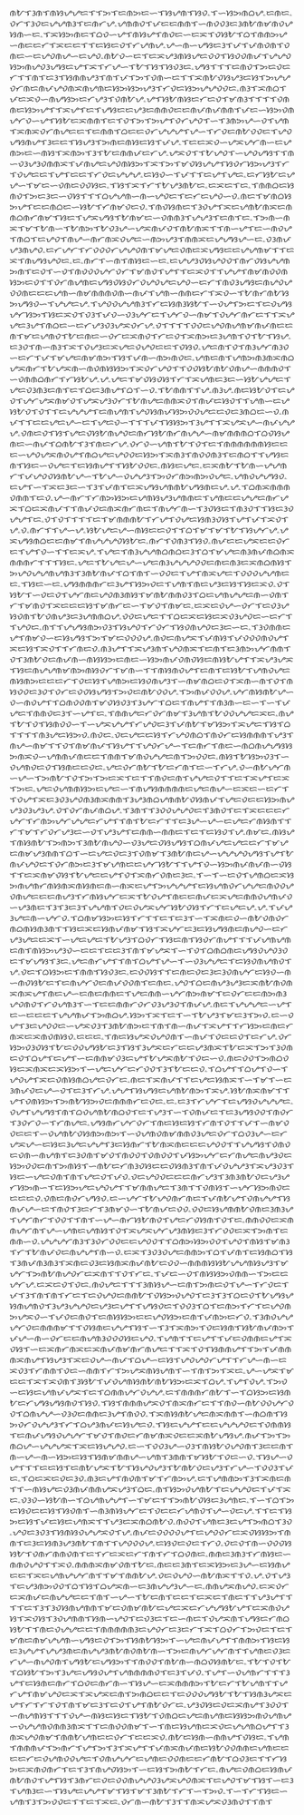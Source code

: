 ᜈᜀᜎᜂᜈᜎᜈᜐᜌᜌᜇᜎᜎᜅᜎᜇᜈᜅᜇᜑᜎᜐᜌᜈᜎᜐᜏۦᜎᜑᜐᜅᜈᜊᜌۦᜇᜈᜇۦᜏᜆᜎᜂᜏᜇᜌᜌᜈᜂᜎᜇᜈᜆᜌۦᜌᜈᜈᜏᜎᜉᜇᜇᜈᜈᜎᜑᜈᜏᜏᜂᜇᜂᜈᜀᜈᜋᜈᜏᜌᜐᜈᜑᜇۦᜎᜁᜐᜅᜈᜇᜎᜊᜏᜑᜌᜎᜈᜐᜌᜎᜈᜏᜇᜑᜇᜁᜎᜏᜐᜀᜎᜊᜎᜈᜈᜅᜌᜑᜈᜇᜇᜆᜎᜁᜇᜇᜎᜎᜇᜐᜇᜏᜎᜆᜌᜈᜌۦᜌᜑᜈᜑᜌᜐᜇᜂᜎᜉᜎᜉᜈᜏᜈᜎᜏᜈᜇᜑᜇᜌᜏᜈᜌᜑᜇᜌᜏۦᜈᜀᜏᜑᜇᜎᜇᜁᜌᜂᜈᜐᜌᜇᜏᜏᜎᜐᜏᜏᜈᜉᜎᜌᜌᜏᜐᜅᜈᜌᜏᜂᜌᜐᜇᜌᜎᜁᜎᜆᜌᜑᜎᜀᜎᜐᜎᜐᜏᜂᜇۦᜌᜐᜎᜎᜎᜇᜈᜏᜎᜅᜇᜏᜇᜆᜎᜎᜈᜎᜇᜂᜎᜐᜈᜈᜌᜂᜎᜈᜎᜉᜎᜅᜎᜏᜈᜑᜇᜎᜎᜁᜈᜀᜏᜐᜌᜂᜇᜐᜎᜅᜌᜌᜏᜆᜈᜇᜈᜉᜌᜏᜈᜁᜈᜌᜈᜇᜐᜅᜐᜅᜌᜂᜎᜆᜏᜇᜐᜅᜌᜌᜏᜏᜇۦᜈᜂᜎᜁᜈᜊᜎᜉᜇᜁᜏᜑᜈᜌᜐᜅᜇᜆᜌᜂᜎᜏᜈᜀᜌۦᜌᜎᜐᜀᜈᜐᜇᜆᜇᜏᜎᜋᜈᜂᜎᜎᜎᜎᜏᜈᜈᜇᜐᜅᜌᜎᜎᜁᜌᜎᜇᜎᜌᜐᜇᜇᜌᜂᜇᜈᜈᜏᜇᜇᜈᜉᜈᜉᜈᜈᜎᜉᜇᜑᜐᜅᜏᜈᜌᜆᜏᜑᜌᜎᜐᜀᜇᜁᜈᜈᜎᜇᜎᜏᜎᜅᜎᜅᜌᜎᜏᜆᜌᜏᜎᜑᜎᜂᜈᜅᜌᜑᜏᜎᜌᜈᜎᜁᜈᜁᜏᜆᜈᜌᜇᜇᜎᜇᜈᜈᜎᜊᜇᜇᜏᜆᜌᜌᜌᜎᜌᜑᜎᜆᜏᜇᜈᜀᜏᜏᜇᜎᜌᜏᜌᜐᜈᜌᜎᜂᜇᜇᜎᜐᜌᜂᜎᜅᜈᜇᜈᜐᜇᜐᜎᜉᜌۦᜎᜇᜇᜁᜏᜑᜌᜁᜌᜆᜈᜑᜇᜌᜈᜅᜇᜑᜈᜐᜎᜁᜈᜅᜎᜂᜎᜀᜇᜈᜈᜉᜇᜆᜌۦᜌᜁᜏᜎᜎᜀᜌᜏᜎᜑᜌᜏᜌᜐᜎᜎᜈᜑᜏᜂᜌᜂᜏᜈᜈᜁᜎᜉᜈᜌᜇᜌᜏᜈᜐᜅᜎᜁᜎᜅᜎᜋᜏᜐᜌᜌᜎᜐᜏᜆᜐᜅᜌᜂᜎᜆᜎᜏᜌᜇᜇᜎᜌᜎᜇᜇᜎᜆᜏᜇᜌᜌᜌۦᜇᜐᜏᜑᜎᜉᜎᜎᜇᜌᜎᜌᜇۦᜇᜆᜐᜀᜇᜌᜌᜑᜎᜋᜇᜑᜏᜈᜇᜏᜏᜐᜇۦᜎᜐᜎᜁᜎᜆᜎᜀᜌᜂᜈᜀᜇۦᜇᜁᜇᜎᜇۦᜎᜈᜈᜊᜇᜐᜈᜏᜎᜅᜇᜂᜇᜑᜏᜐᜎᜎᜎᜊᜌᜌᜈᜑᜈᜑᜌᜏᜇᜎᜇᜆᜇᜌᜏᜑᜏۦᜈᜇᜎᜋᜈᜊᜐᜅᜌᜎᜇᜇᜈᜊᜇᜑᜐᜀᜎᜆᜈᜋᜏᜇᜏۦᜎᜈᜏᜐᜈᜇᜎᜂᜏᜌᜎᜁᜇᜌᜈᜀᜈᜁᜇᜈᜈᜊᜈᜆᜈᜋᜎᜐᜇᜎᜌᜁᜌᜐᜎᜀᜈᜋᜇᜑᜏᜈᜈᜂᜎᜌᜌᜂᜎᜇᜈᜎᜇۦᜎᜅᜈᜑᜈᜁᜎᜋᜎᜀᜈᜑᜎᜀᜈᜅᜎᜀᜏᜂᜌᜑᜌᜁᜈᜉᜏᜎᜈᜀᜈᜁᜎᜎᜈᜑᜌᜎᜇᜑᜈᜏᜌᜎᜈᜊᜎᜇᜌᜏᜎᜈᜌᜑᜈᜆᜈᜁᜏᜌᜇᜑᜈᜅᜌᜂᜎᜈᜈᜁᜇᜌᜌᜐᜌᜑᜇۦᜏᜂᜈᜉᜌᜂᜈᜌᜏۦᜇᜆᜌᜆᜎᜆᜏᜏᜏᜆᜌᜌᜏᜈᜎᜋᜌᜇᜏᜈᜇᜁᜌᜐᜇᜇᜌᜌᜈᜋᜎᜎᜇᜁᜎᜈᜌᜐᜌᜏᜇۦᜇۦᜈᜆᜎᜑᜈᜎᜈᜐᜇᜑᜇۦᜇᜌᜌᜂᜏᜐᜌᜏᜏᜎᜈᜆᜏᜐᜌᜌᜈᜅᜈᜎᜇᜏᜎᜑᜏᜎᜈᜏᜏᜏᜌᜆᜏᜆᜎᜋᜈᜏᜎᜌᜎᜎᜇᜁᜏᜎᜎᜌᜌᜎᜈᜋᜈᜏᜏᜈᜐᜅᜇᜏᜎᜎᜏᜆᜈᜌᜈᜇᜌᜐᜏᜐᜏᜆᜏᜌᜏᜌᜇᜌᜏᜑᜇᜆᜎᜈᜏᜂᜌᜐᜇᜈᜌᜏᜌᜏᜏᜈᜇᜇᜇᜌᜈᜑᜈᜋᜈᜈᜈᜏᜈᜑᜈᜉᜎᜌᜈᜑᜈᜈᜇᜆᜎᜁᜏᜑᜎᜀᜈᜆᜈᜀᜐᜅᜌᜐᜏᜑᜎᜌᜌᜇᜌۦᜎᜌᜏᜏᜌᜌᜈᜂᜎᜆᜇᜐᜈᜂᜐᜀᜎᜑᜏᜌᜎᜅᜇᜎᜇᜏᜌᜐᜌᜆᜐᜅᜎᜐᜇᜁᜏᜎᜏᜂᜎᜉᜏᜑᜏᜂᜌᜆᜇᜎᜌᜆᜏᜑᜈᜋᜎᜏᜌᜆᜈᜆᜇᜎᜎᜁᜌᜌᜇᜂᜌᜎᜈᜊᜇᜑᜇᜆᜌᜂᜏᜂᜌᜁᜏᜆᜌۦᜏᜎᜎᜎᜎᜏᜏᜇᜌᜏᜈᜌᜈᜋᜈᜉᜈᜇᜇᜈᜎᜋᜇᜌᜈᜏᜎᜀᜇᜈᜇᜑᜏᜆᜇᜁᜈᜏᜎᜆᜇᜏᜎᜁᜈᜅᜇᜂᜌᜈᜎᜏᜎᜀᜎᜐᜌۦᜇᜂᜏᜎᜈᜑᜈᜂᜎᜁᜎᜏᜌᜂᜇᜁᜌᜇᜏᜌᜏᜇᜇᜎᜏᜐᜏۦᜌᜇᜈᜎᜏᜎᜈᜂᜌᜆᜈᜂᜏᜑᜇᜆᜎᜉᜎᜋᜌᜇᜈᜋᜈᜅᜎᜐᜎᜉᜈᜑᜈᜅᜈᜏᜇۦᜌᜈᜇᜈᜎᜌᜈᜅᜈᜂᜈᜁᜈᜊᜌᜁᜈᜆᜎᜀᜌᜁᜈᜑᜈᜏᜈᜐᜐᜅᜎᜁᜏᜆᜌᜏᜎᜎᜏᜏᜐᜀᜈᜀᜏᜈᜌᜑᜈᜈᜈᜏᜎᜑᜏᜈᜈᜊᜈᜆᜎᜆᜐᜀᜌۦᜌۦᜌᜇᜎᜋᜏᜐᜏᜐᜎᜆᜎᜁᜌᜈᜇᜂᜇᜑᜐᜀᜌᜌᜇᜎᜌᜇᜏᜂᜈᜂᜇᜈᜎᜇᜎᜊᜇᜂᜈᜌᜎᜊᜎᜑᜏۦᜎᜀᜈᜈᜎᜎᜌۦᜈᜂᜌۦᜈᜇᜐᜀᜏᜎᜇᜌᜏᜎᜌᜆᜌᜁᜈᜋᜏᜎᜌᜁᜌᜂᜏᜆᜎᜀᜈᜌᜇᜈᜈᜁᜏᜎᜈᜉᜇᜐᜏᜎᜎᜌᜈᜑᜇᜌᜐᜀᜏᜎᜏᜎᜎᜇᜌᜌᜌᜎᜇᜈᜌᜈᜎᜌᜏᜐᜈᜉᜐᜅᜏᜏᜌᜇᜇᜏᜇᜂᜈᜊᜇᜑᜏۦᜈᜉᜎᜎᜇᜇᜌᜇᜌᜑᜇᜎᜌᜇᜏᜑᜎᜎᜎᜉᜎᜐᜐᜅᜎᜂᜌᜎᜎᜁᜌᜁᜌᜑᜈᜉᜌᜌᜌۦᜏᜈᜇᜏᜎᜐᜎᜌᜇᜏᜐᜀᜈᜌᜏᜇᜈᜆᜐᜀᜈᜆᜈᜌᜌᜑᜈᜋᜈᜈᜈᜊᜎᜊᜏᜐᜌᜈᜇᜑᜈᜉᜎᜊᜈᜀᜎᜂᜎᜈᜇᜆᜌۦᜏᜆᜏᜑᜌᜈᜎᜀᜎᜏᜎᜇᜎᜈᜈᜈᜈᜈᜈᜐᜇᜇᜇᜑᜌᜏᜌᜁᜈᜏᜌᜎᜈᜊᜌᜇᜌᜏᜏᜇᜐᜅᜎᜁᜈᜂᜎᜈᜏᜏᜈᜂᜎᜇᜈᜊᜎᜎᜌᜐᜇᜈᜎᜐᜇᜑᜏᜌᜇᜎᜇᜐᜈᜌᜎᜎᜐᜀᜏᜏᜇۦᜈᜐᜇᜌᜇۦᜇᜁᜈᜀᜎᜀᜈᜑᜌᜌᜈᜆᜎᜉᜌᜏᜏᜐᜈᜀᜌᜑᜎᜀᜌᜑᜏᜌᜌᜂᜎᜅᜏᜆᜈᜅᜈᜅᜏᜌᜇۦᜌᜈᜏᜌᜌᜐᜏۦᜇᜌᜎᜑᜎᜁᜇᜂᜇᜑᜎᜂᜎᜉᜈᜎᜇᜁᜌᜐᜌᜈᜈᜀᜌᜐᜈᜇᜌۦᜌۦᜎᜊᜈᜁᜈᜈᜈᜏᜈᜈᜎᜇᜏۦᜌᜑᜈᜆᜎᜆᜈᜅᜐᜅᜇᜌᜈᜐᜌᜂᜌᜈᜈᜇᜎᜌᜈᜇᜇᜌᜌᜇᜈᜆᜌᜁᜎᜊᜇᜁᜈᜉᜎᜎᜈᜉᜏᜇᜈᜁᜈᜆᜈᜇᜎᜈᜌᜆᜈᜑᜎᜂᜏᜐᜇᜎᜈᜂᜏᜎᜎᜐᜇᜂᜏᜌᜌᜎᜇۦᜏᜎᜏᜎᜎᜎᜎᜇᜎᜋᜈᜈᜈᜀᜎᜆᜌᜎᜏᜌᜇᜐᜈᜂᜏᜐᜎᜌᜎᜉᜎᜁᜏᜎᜌۦᜏۦᜈᜆᜎᜎᜌᜑᜌۦᜐᜀᜌᜇᜌᜑᜈᜐᜇᜇᜏᜎᜎᜊᜎᜋᜎᜋᜎᜀᜎᜐᜌᜆᜌۦᜌᜁᜌᜐᜈᜊᜇᜇᜈᜋᜎᜈᜌᜌᜌᜏᜐᜀᜇۦᜈᜆᜎᜏᜈᜂᜎᜐᜏۦᜈᜉᜇᜇᜌᜁᜇᜇᜏᜆᜇᜎᜌᜎᜏᜑᜎᜎᜇᜁᜌۦᜎᜌᜇᜎᜈᜂᜌᜌᜈᜊᜈᜊᜇᜂᜎᜊᜎᜋᜌᜇᜈᜂᜈᜉᜈᜊᜈᜁᜈᜈᜈᜆᜎᜎᜎᜐᜇۦᜌᜇᜎᜀᜌᜇᜌᜑᜌᜇᜈᜂᜌᜌᜌᜏᜏᜇᜈᜇᜈᜂᜇᜁᜈᜊᜈᜐᜎᜅᜌᜏᜌᜌᜈᜌᜈᜂᜎᜂᜈᜀᜈᜉᜎᜊᜎᜈᜎᜑᜏᜏᜇᜎᜌᜎᜈᜁᜌᜇᜎᜏᜏᜏᜌᜌᜈᜇᜇۦᜎᜐᜇᜑᜇۦᜌᜐᜈᜈᜈᜆᜇᜂᜌᜎᜐᜅᜏᜇᜎᜌᜈᜎᜈᜇᜌᜂᜇᜐᜎᜐᜇᜁᜏۦᜏᜎᜐᜀᜎᜑᜏᜇᜏᜎᜌᜆᜈᜇᜌᜏᜈᜂᜈᜐᜎᜋᜈᜀᜈᜈᜏᜂᜎᜊᜇᜌᜈᜌᜌᜇᜈᜑᜏᜈᜎᜆᜎᜋᜈᜏᜎᜁᜇᜇᜇᜐᜎᜋᜈᜆᜇᜑᜎᜋᜏᜎᜈᜋᜇۦᜇᜁᜇᜏᜌᜑᜏᜆᜎᜇᜏᜂᜌᜐᜏᜈᜎᜀᜏᜈᜌᜂᜇᜂᜌᜈᜈᜊᜌۦᜏᜏᜇᜌᜇᜎᜎᜊᜇᜁᜇᜐᜇᜁᜏᜂᜌᜏᜇᜑᜇᜆᜎᜎᜌᜏᜇۦᜈᜎᜎᜌᜌᜐᜈᜅᜏᜂᜎᜐᜌᜏᜎᜆᜏᜆᜎᜐᜏᜈᜌᜏᜇᜂᜇᜑᜇۦᜎᜂᜏᜈᜈᜇᜌᜎᜈᜋᜏᜑᜇᜐᜌᜐᜎᜅᜎᜋᜇᜏᜏᜏᜌۦᜈᜏᜇᜈᜌᜁᜎᜉᜈᜐᜎᜉᜏᜏᜏᜈᜏᜌᜎᜁᜇᜐᜎᜁᜏᜎᜎᜆᜈᜇᜏۦᜈᜂᜌᜎᜎᜁᜌᜂᜈᜎᜌᜏᜈᜁᜎᜇᜈᜎᜇᜂᜈᜅᜌᜆᜈᜈᜎᜏᜎᜂᜈᜀᜏᜇᜈᜉᜈᜑᜈᜐᜐᜅᜇᜈᜇᜑᜐᜅᜈᜉᜏᜈᜏᜐᜇᜈᜐᜀᜌᜎᜎᜁᜌᜂᜌᜁᜎᜐᜇᜈᜌᜌᜈᜋᜈᜅᜈᜐᜏᜆᜎᜋᜈᜑᜎᜎᜈᜐᜈᜏᜌᜎᜇᜈᜎᜇᜐᜀᜎᜌᜈᜏᜌᜇᜈᜐᜈᜅᜇᜇᜇᜆᜎᜏᜇᜐᜎᜌᜈᜅᜇᜐᜏᜈᜌᜂᜎᜑᜈᜋᜈᜊᜇᜏᜎᜁᜈᜑᜈᜎᜏᜎᜈᜐᜏᜏᜇᜂᜏᜎᜏᜆᜇᜏᜏᜐᜌᜐᜎᜅᜏᜇᜈᜀᜏᜏᜌۦᜎᜅᜈᜉᜏᜏᜌۦᜌᜆᜈᜐᜈᜀᜌᜑᜏᜑᜈᜏᜌᜎᜎᜊᜈᜏᜏᜈᜎᜋᜏᜐᜏᜂᜎᜂᜌᜆᜎᜊᜇᜎᜈᜌᜎᜎᜈᜂᜈᜑᜇᜑᜎᜑᜎᜉᜌᜇᜎᜈᜈᜏᜇᜂᜎᜑᜌᜎᜇۦᜎᜈᜈᜌᜇᜆᜏᜆᜈᜋᜎᜂᜌᜈᜎᜀᜏᜏᜌᜌᜇᜁᜇۦᜈᜌᜎᜀᜎᜏᜎᜐᜈᜏᜏᜑᜎᜑᜌᜁᜌᜌᜎᜆᜌᜏᜇᜂᜎᜉᜈᜀᜎᜋᜐᜅᜎᜁᜌᜇᜎᜐᜎᜊᜎᜎᜎᜎᜈᜂᜌᜇᜐᜅᜏۦᜈᜏᜇۦᜏᜇᜌᜇᜇᜐᜎᜆᜌᜏᜈᜊᜎᜈᜏᜆᜇᜐᜈᜈᜈᜎᜌᜂᜎᜈᜌᜑᜈᜋᜎᜎᜏᜎᜈᜋᜈᜉᜎᜐᜌᜎᜎᜌᜏᜆᜌᜑᜎᜇᜈᜆᜎᜈᜇᜑᜈᜊᜈᜌᜌᜐᜐᜅᜈᜁᜏᜑᜌᜈᜈᜉᜈᜇᜇᜎᜈᜈᜎᜋᜈᜏᜌᜌᜇᜈᜎᜅᜏᜏᜇۦᜈᜐᜎᜀᜐᜅᜏᜂᜎᜑᜏᜌᜈᜏᜇᜏᜎᜐᜈᜇᜇᜏᜇۦᜌᜇᜏᜆᜈᜀᜎᜀᜇᜆᜈᜎᜇᜑᜎᜆᜌۦᜏᜑᜈᜀᜌᜆᜈᜑᜌᜑᜎᜅᜈᜀᜎᜏᜎᜅᜎᜅᜇᜁᜎᜇᜎᜎᜈᜏᜇᜈᜎᜌᜌᜇᜏᜎᜎᜇᜎᜁᜌᜎᜇᜁᜎᜅᜇۦᜌᜇᜏᜌᜈᜈᜐᜅᜇᜌᜇᜑᜎᜈᜌᜐᜈᜈᜈᜈᜇᜌᜇᜈᜌᜑᜇᜁᜇᜑᜇᜆᜎᜎᜏᜌᜎᜁᜇᜂᜏᜂᜌᜏᜈᜂᜈᜁᜈᜈᜎᜂᜌᜂᜈᜊᜌᜈᜈᜀᜏᜐᜈᜉᜎᜌᜇᜏᜇᜇᜐᜅᜈᜌᜌᜂᜏᜂᜌᜂᜌۦᜏᜎᜏᜆᜈᜉᜈᜊᜌۦᜎᜂᜈᜎᜎᜂᜏᜏᜌᜌᜏᜇᜎᜂᜈᜏᜎᜇᜎᜁᜇᜇᜇᜆᜌᜆᜎᜆᜈᜅᜌᜆᜌᜌᜇᜆᜌᜎᜎᜈᜎᜀᜇᜆᜎᜎᜇᜂᜌᜑᜌᜑᜇᜌᜇᜆᜈᜐᜈᜎᜎᜆᜎᜋᜎᜆᜏᜆᜌᜂᜇᜑᜏᜎᜌᜂᜌᜎᜇᜈᜈᜑᜈᜈᜇᜎᜇᜎᜇᜐᜏᜎᜌۦᜈᜋᜇۦᜈᜐᜌᜎᜈᜐᜈᜀᜎᜅᜈᜅᜎᜂᜈᜀᜈᜌᜏᜑᜏᜂᜌᜇᜏᜐᜌᜐᜎᜊᜈᜉᜌᜇᜌᜇᜇᜆᜎᜋᜌᜇᜈᜋᜌᜂᜈᜈᜎᜊᜎᜑᜇᜌᜇᜏᜇᜂᜎᜏᜈᜋᜎᜂᜈᜀᜈᜇᜌᜑᜌᜌᜌᜏᜌᜐᜎᜌᜎᜀᜈᜉᜌᜏᜇᜎᜏᜆᜈᜅᜇᜂᜎᜋᜌᜈᜇᜇᜌᜆᜐᜀᜎᜎᜌᜎᜏᜑᜐᜅᜈᜉᜈᜉᜈᜑᜏᜐᜎᜎᜇᜁᜈᜋᜏᜐᜎᜀᜌᜇᜇᜌᜎᜏᜎᜁᜈᜆᜏᜈᜇᜂᜇۦᜎᜑᜎᜑᜇᜏᜎᜌᜈᜊᜇᜁᜐᜅᜈᜌᜈᜆᜈᜐᜈᜁᜈᜐᜈᜇᜈᜑᜈᜁᜇᜌᜎᜅᜌᜌᜌᜎᜇᜐᜌᜈᜏᜆᜌᜌᜇᜈᜏᜏᜌᜏᜈᜌᜇᜇᜇᜈᜌᜂᜎᜆᜈᜐᜌᜆᜇᜁᜎᜀᜏᜌᜎᜈᜇᜇᜈᜉᜇᜁᜌᜇᜈᜈᜏᜌᜈᜉᜏᜑᜌᜂᜈᜇᜎᜂᜎᜂᜇᜂᜎᜌᜌᜈᜎᜏᜇᜏᜌᜁᜌᜆᜐᜀᜏᜐᜎᜆᜎᜇᜌᜇᜌۦᜌۦᜎᜉᜌᜂᜌᜇᜈᜑᜌᜆᜏۦᜎᜊᜈᜋᜐᜅᜇᜐᜎᜆᜎᜎᜇᜎᜇᜂᜎᜑᜎᜁᜈᜇᜏᜑᜈᜀᜏᜈᜏᜆᜈᜊᜈᜐᜈᜂᜈᜎᜎᜐᜇᜁᜇᜐᜈᜉᜈᜋᜎᜐᜎᜁᜌᜆᜇᜂᜇᜐᜌᜐᜈᜇᜈᜌᜏᜑᜇᜆᜌᜂᜌᜇᜇᜁᜎᜑᜌᜇᜌᜇᜎᜀᜌᜂᜎᜊᜏᜆᜎᜐᜇᜈᜎᜐᜏᜆᜈᜌᜎᜎᜎᜉᜌᜈᜌᜈᜇᜈᜎᜈᜐᜅᜌᜂᜏᜑᜇᜇᜎᜇᜇᜂᜎᜈᜎᜋᜌᜁᜎᜑᜎᜏᜎᜊᜈᜊᜈᜇᜌᜐᜏᜌᜏᜂᜏᜇᜎᜋᜌᜐᜎᜂᜇۦᜌᜇᜈᜆᜌᜎᜎᜈᜎᜊᜌᜎᜌᜑᜎᜑᜏᜂᜌᜌᜇᜎᜇᜐᜏᜈᜌᜈᜏᜎᜌۦᜏᜇᜎᜊᜐᜅᜇᜎᜈᜈᜎᜐᜏᜂᜇۦᜇᜏᜏᜐᜎᜎᜇᜈᜇᜏᜇᜂᜇᜂᜏᜈᜌᜆᜇᜐᜏᜑᜈᜑᜈᜏᜐᜀᜇᜎᜇᜈᜌᜆᜏᜇᜈᜉᜏᜏᜈᜎᜇᜈᜇۦᜌᜏᜎᜊᜇᜈᜌᜂᜌᜂᜇᜁᜈᜀᜈᜏᜈᜁᜈᜁᜌᜎᜈᜇᜌᜑᜇᜈᜇᜈᜈᜇᜎᜌᜇᜈᜈᜑᜌᜆᜈᜅᜈᜋᜎᜇᜏᜆᜇᜇᜈᜅᜈᜂᜌᜏᜈᜏᜎᜆᜏᜌᜈᜂᜎᜑᜎᜇᜇᜈᜈᜆᜏᜆᜏᜂᜌᜂᜏᜎᜈᜉᜌۦᜈᜇᜎᜌᜌᜌᜇᜑᜌᜎᜇᜑᜇᜇᜇᜎᜌᜌᜈᜉᜎᜅᜈᜊᜌۦᜐᜅᜎᜁᜎᜇᜎᜑᜎᜀᜌᜂᜎᜋᜇᜂᜎᜅᜏۦᜇᜑᜏᜌᜎᜂᜇᜌᜏᜏᜇᜑᜌᜁᜏᜂᜎᜂᜈᜀᜈᜅᜇᜎᜈᜎᜈᜑᜈᜉᜎᜁᜌᜎᜎᜆᜐᜅᜇᜈᜇᜆᜈᜁᜇᜁᜈᜏᜈᜐᜏۦᜇᜇᜇۦᜎᜈᜇᜐᜌᜁᜏᜌᜏᜈᜎᜑᜈᜉᜎᜏᜇᜇᜏᜎᜇᜆᜌۦᜏᜆᜐᜅᜏᜂᜏᜐᜎᜀᜇᜏᜏᜌᜐᜀᜇᜂᜎᜐᜎᜂᜌᜁᜇᜆᜇᜇᜌᜂᜈᜁᜎᜀᜇᜁᜎᜅᜎᜂᜏᜈᜇᜏᜎᜊᜌᜎᜇᜌᜎᜑᜇᜈᜈᜋᜏᜂᜇᜌᜎᜀᜌᜁᜈᜀᜎᜏᜇᜑᜏۦᜈᜇᜏᜏᜎᜅᜈᜊᜏᜐᜇᜁᜈᜁᜇᜁᜐᜅᜎᜑᜌᜇᜌᜆᜇᜆᜏᜏᜎᜂᜎᜀᜇᜇᜏۦᜎᜊᜌᜎᜎᜊᜌᜎᜏᜑᜎᜌᜏᜌᜎᜁᜇᜏᜈᜐᜈᜊᜌᜇᜏᜆᜇۦᜈᜇᜎᜁᜈᜉᜎᜎᜇᜌᜇᜐᜈᜁᜎᜑᜎᜋᜎᜑᜇᜂᜈᜉᜏᜇᜌᜑᜏᜎᜇᜂᜎᜆᜌۦᜌᜌᜎᜐᜌᜐᜇᜌᜈᜀᜈᜅᜎᜁᜌۦᜐᜀᜈᜁᜈᜋᜎᜎᜌᜎᜏᜈᜐᜅᜎᜅᜈᜀᜐᜅᜏᜇᜈᜈᜈᜆᜇᜏᜇۦᜇۦᜇᜂᜎᜆᜌᜆᜎᜇᜌᜐᜏᜌᜌᜌᜇۦᜏᜌᜎᜌᜌᜐᜎᜈᜎᜊᜏᜌᜈᜀᜈᜊᜏᜎᜇᜎᜌᜂᜎᜑᜎᜏᜈᜉᜇᜎᜇᜂᜌᜐᜏᜏᜎᜈᜏᜆᜎᜂᜏᜆᜏᜑᜎᜆᜈᜌᜇۦᜌᜐᜈᜆᜌᜆᜏᜆᜎᜈᜇᜐᜇᜐᜎᜆᜈᜎᜏᜎᜎᜉᜎᜑᜈᜋᜏᜏᜇᜇᜎᜑᜏᜌᜈᜀᜏᜐᜈᜅᜈᜅᜎᜑᜏᜌᜈᜏᜈᜋᜈᜈᜏᜂᜌᜇᜏᜆᜎᜊᜏᜂᜌᜑᜇᜆᜌᜁᜌᜑᜇᜐᜇᜂᜌᜇᜌᜌᜎᜂᜇᜐᜈᜆᜎᜀᜈᜁᜈᜇᜇᜇᜌᜏᜏᜎᜎᜌᜌᜐᜎᜏᜈᜏᜇᜏᜈᜑᜈᜌᜈᜎᜇᜂᜏᜈᜎᜋᜏᜎᜈᜏᜏᜎᜏᜈᜏᜏᜎᜉᜐᜅᜌᜆᜇᜆᜈᜌᜇᜈᜌᜂᜏᜇᜐᜅᜏᜏᜇᜈᜎᜅᜈᜐᜎᜑᜈᜀᜇᜆᜈᜂᜏᜐᜇᜇᜏᜐᜈᜂᜎᜈᜎᜉᜏᜌᜌᜂᜎᜁᜌᜂᜏᜂᜎᜐᜇᜑᜌᜇᜏᜈᜎᜈᜎᜌᜇᜏᜎᜉᜏۦᜏᜇᜌᜏᜏᜇᜇᜇᜈᜆᜌᜂᜎᜂᜈᜂᜈᜀᜏᜇᜌᜂᜌᜆᜐᜅᜈᜑᜎᜇᜐᜅᜌᜇᜌᜏᜌᜎᜎᜋᜈᜈᜌᜇᜎᜂᜈᜎᜎᜏᜈᜐᜎᜑᜌᜆᜐᜅᜈᜏᜇᜇᜇᜇᜏۦᜏᜈᜇᜈᜏᜆᜌᜐᜏۦᜇᜑᜌᜆᜎᜀᜌᜏᜈᜆᜈᜇᜎᜉᜈᜀᜌᜎᜏᜈᜌᜌᜎᜐᜈᜉᜌᜑᜇᜎᜈᜏᜎᜂᜇᜆᜎᜂᜈᜋᜏᜑᜎᜀᜈᜉᜇᜏᜏۦᜏᜏᜇᜐᜌᜈᜈᜀᜏᜈᜇᜂᜈᜂᜌᜎᜌᜆᜈᜆᜎᜏᜏᜎᜎᜈᜎᜑᜌᜑᜈᜆᜐᜀᜈᜏᜎᜌᜇᜆᜏᜐᜈᜎᜏᜎᜇۦᜈᜈᜏᜏᜇᜁᜈᜈᜌᜆᜈᜎᜌᜑᜌᜈᜇᜌᜈᜐᜎᜏᜎᜁᜌᜁᜌᜆᜌᜂᜈᜐᜇᜂᜎᜆᜏᜏᜇᜁᜎᜅᜈᜎᜇᜈᜈᜑᜏۦᜌᜌᜌᜆᜈᜂᜎᜂᜏᜆᜏᜏᜇᜇᜌᜏᜏᜎᜎᜊᜈᜅᜐᜅᜏᜏᜎᜌᜏᜎᜈᜐᜎᜋᜈᜂᜎᜆᜎᜀᜈᜉᜏᜇᜈᜌᜌᜎᜈᜑᜏۦᜇᜁᜎᜂᜏᜂᜏᜌᜇᜈᜈᜅᜎᜊᜎᜉᜈᜎᜇᜐᜈᜊᜎᜐᜎᜂᜈᜉᜈᜂᜈᜂᜎᜁᜈᜇᜏᜂᜇᜐᜈᜁᜈᜉᜈᜀᜇᜏᜏᜑᜈᜈᜈᜐᜐᜀᜌᜌᜈᜐᜌᜂᜎᜋᜌᜆᜎᜅᜈᜀᜈᜌᜏᜆᜇᜁᜈᜎᜎᜏᜎᜆᜇۦᜎᜉᜇᜑᜏᜎᜈᜐᜐᜅᜏᜈᜈᜑᜎᜅᜇᜇᜌᜆᜌۦᜇᜁᜇᜏᜎᜏᜇۦᜈᜏᜌᜇᜎᜎᜎᜂᜈᜐᜌᜑᜇᜈᜎᜅᜈᜇᜏᜎᜌᜑᜎᜆᜏᜇᜎᜉᜎᜂᜎᜈᜎᜈᜎᜆᜇᜎᜇᜏᜌᜏᜇᜈᜈᜀᜎᜏᜐᜅᜏᜌᜏᜎᜇᜂᜎᜂᜎᜊᜇᜏᜎᜀᜌᜐᜌᜐᜈᜌᜈᜏᜎᜂᜌᜂᜌᜌᜏᜇᜌᜂᜇᜌᜎᜎᜌᜐᜏᜇᜎᜏᜏᜂᜎᜊᜎᜇᜈᜅᜎᜆᜎᜇᜌᜏᜈᜅᜌᜁᜏᜑᜎᜉᜏᜇᜈᜏᜎᜇᜈᜐᜐᜅᜇᜇᜌᜏᜐᜅᜇᜈᜎᜉᜈᜅᜇᜆᜏۦᜎᜂᜈᜏᜌᜌᜌᜆᜏᜇᜈᜈᜈᜋᜎᜎᜏᜐᜈᜇᜌᜌᜎᜐᜎᜑᜎᜂᜎᜁᜈᜅᜎᜏᜇᜐᜈᜎᜐᜀᜈᜉᜈᜅᜎᜉᜌᜑᜈᜑᜏᜆᜇᜇᜈᜌᜈᜂᜏᜏᜏᜐᜇᜌᜏۦᜎᜌᜈᜎᜎᜇᜌᜎᜎᜉᜇᜏᜈᜈᜇᜌᜎᜁᜏᜐᜎᜑᜇᜁᜈᜆᜈᜁᜇᜁᜈᜉᜈᜋᜈᜆᜈᜌᜇᜎᜎᜁᜎᜏᜎᜐᜈᜈᜌᜎᜎᜅᜎᜉᜈᜈᜈᜁᜈᜌᜎᜐᜌᜂᜎᜁᜇᜏᜌᜑᜈᜉᜎᜊᜌᜑᜇᜐᜎᜌᜏᜌᜏᜆᜌᜎᜎᜆᜌᜑᜈᜑᜇᜁᜏᜂᜎᜆᜈᜈᜎᜏᜇᜑᜈᜈᜎᜆᜎᜅᜌᜁᜈᜐᜌᜈᜎᜑᜎᜈᜎᜅᜎᜁᜇۦᜌᜑᜌᜁᜎᜋᜇᜇᜎᜁᜎᜁᜏᜈᜎᜂᜐᜀᜎᜉᜏᜌᜈᜐᜈᜀᜈᜀᜐᜅᜇᜁᜎᜊᜌۦᜎᜌᜎᜏᜌۦᜎᜅᜏᜑᜇᜐᜇᜌᜈᜉᜌᜁᜎᜇᜎᜊᜈᜈᜌᜆᜏᜌᜌۦᜇᜎᜈᜈᜈᜆᜈᜀᜎᜑᜎᜊᜐᜅᜇᜐᜈᜀᜇᜆᜌᜐᜌᜐᜈᜏᜎᜐᜏۦᜎᜐᜎᜈᜈᜈᜌᜁᜏᜎᜈᜁᜈᜆᜇᜎᜎᜈᜏᜑᜈᜀᜏᜏᜌᜆᜏᜏᜎᜊᜈᜌᜌᜑᜏᜂᜏᜇᜈᜈᜇᜂᜌᜎᜈᜏᜏۦᜎᜁᜈᜐᜈᜀᜌᜇᜈᜁᜈᜈᜎᜑᜈᜊᜈᜎᜐᜅᜏᜆᜏᜌᜌᜂᜎᜆᜎᜊᜌᜂᜈᜉᜇᜐᜌᜇᜏۦᜎᜐᜇᜌᜌᜎᜇᜇᜌᜌᜌᜏᜇᜎᜏᜈᜈᜐᜎᜇᜈᜉᜌᜐᜏᜌᜌᜆᜎᜋᜏᜎᜈᜏᜇᜆᜈᜋᜈᜁᜏᜇᜇᜁᜈᜀᜌᜐᜌۦᜈᜉᜎᜅᜎᜅᜈᜊᜌᜑᜌᜌᜌᜁᜎᜁᜇᜐᜌᜌᜏۦᜇᜑᜎᜏᜏᜂᜌᜑᜏᜂᜎᜈᜐᜀᜏᜌᜏᜈᜎᜂᜇᜇᜈᜎᜈᜑᜌᜑᜈᜑᜐᜅᜇᜐᜎᜐᜈᜋᜈᜈᜌᜑᜌᜈᜎᜂᜈᜈᜎᜋᜐᜀᜎᜏᜇᜑᜏۦᜎᜐᜌᜑᜏᜌᜎᜎᜎᜇᜇᜐᜎᜇᜈᜀᜌᜁᜎᜀᜎᜐᜌᜏᜌᜂᜎᜀᜈᜀᜏᜇᜌᜂᜎᜆᜌᜑᜎᜏᜏᜂᜎᜉᜇۦᜎᜊᜇᜁᜇᜏᜇᜂᜏۦᜈᜂᜇᜌᜎᜈᜏᜈᜎᜋᜎᜆᜈᜅᜌۦᜇᜎᜌᜈᜈᜅᜎᜂᜎᜁᜈᜇᜈᜎᜎᜑᜈᜐᜌᜇᜏᜂᜈᜉᜈᜈᜌᜁᜌᜂᜎᜊᜇۦᜈᜎᜐᜅᜏᜌᜈᜀᜎᜇᜌᜌᜏᜇᜎᜉᜎᜁᜇۦᜏᜂᜏᜑᜐᜀᜈᜑᜎᜊᜌᜈᜌᜌᜎᜑᜎᜋᜇᜎᜎᜅᜈᜀᜏᜐᜇᜂᜌᜈᜇۦᜎᜑᜎᜊᜎᜅᜇᜐᜏᜇᜇᜐᜎᜐᜏᜈᜎᜑᜈᜂᜈᜐᜌᜆᜇᜎᜏᜇᜇᜆᜌᜈᜏᜎᜌᜑᜏᜇᜌۦᜎᜎᜇᜎᜐᜅᜇᜐᜎᜉᜇᜐᜇᜌᜈᜁᜎᜎᜌᜂᜇᜁᜈᜊᜈᜀᜏۦᜈᜏᜏᜎᜌᜈᜇᜂᜇᜌᜎᜅᜈᜊᜎᜂᜏۦᜌᜏᜇᜂᜏᜂᜎᜐᜈᜐᜏᜌᜌᜁᜏᜎᜌۦᜈᜉᜇᜏᜏᜏᜏᜌᜎᜇᜌᜏᜏᜆᜇᜁᜏᜐᜐᜅᜎᜈᜈᜎᜇᜂᜇᜐᜈᜂᜌᜂᜈᜀᜎᜈᜎᜎᜌᜏᜏᜏᜌۦᜇᜐᜏᜇᜏᜇᜎᜆᜏۦᜏᜇᜏᜎᜈᜑᜏᜏᜏᜐᜐᜀᜎᜏᜈᜆᜈᜈᜏᜈᜎᜇᜎᜆᜇᜁᜇᜆᜎᜈᜎᜆᜎᜊᜏᜈᜇۦᜈᜈᜇᜂᜈᜂᜎᜆᜈᜐᜇᜑᜈᜈᜏᜌᜏᜎᜎᜁᜏۦᜈᜈᜈᜁᜈᜋᜏᜈᜎᜀᜇۦᜈᜇᜇᜂᜈᜎᜇᜁᜐᜅᜇᜂᜌᜑᜇᜐᜈᜌᜇᜇᜎᜁᜇᜌᜈᜌᜌᜆᜈᜎᜎᜋᜎᜈᜈᜀᜌۦᜏᜇᜏᜌᜏᜑᜈᜀᜈᜁᜎᜎᜏۦᜌۦᜏᜎᜌᜂᜎᜇᜌᜂᜈᜅᜏᜏᜎᜊᜎᜐᜎᜊᜌᜁᜈᜑᜇᜂᜈᜌᜌᜂᜌᜑᜇۦᜈᜈᜌᜁᜈᜌᜏۦᜇᜁᜏᜆᜇᜁᜈᜉᜇᜈᜌᜌᜇᜇᜎᜈᜎᜑᜌᜑᜎᜀᜇᜈᜎᜇᜇᜎᜇᜁᜇᜎᜈᜇᜎᜎᜌᜂᜌᜎᜎᜎᜎᜇᜎᜂᜎᜂᜏᜐᜈᜌᜈᜈᜎᜋᜇᜏᜈᜋᜈᜀᜇᜌᜇᜁᜇᜆᜌᜌᜐᜀᜌᜎᜇᜁᜈᜏᜌᜐᜎᜁᜏᜐᜎᜂᜏᜌᜈᜈᜎᜐᜈᜑᜌᜏᜎᜇᜏᜂᜇᜎᜇᜑᜈᜇᜎᜏᜌᜁᜈᜎᜌᜐᜇᜆᜈᜊᜐᜀᜎᜎᜈᜇᜏᜌᜌᜇᜇᜎᜈᜈᜈᜈᜈᜂᜇᜌᜏᜆᜇᜂᜇᜆᜎᜁᜎᜊᜏᜆᜎᜅᜏᜇᜎᜇᜎᜋᜈᜇᜈᜋᜌᜌᜈᜑᜌᜐᜇᜏᜎᜅᜎᜐᜈᜀᜐᜅᜎᜑᜌᜇᜈᜉᜌᜎᜎᜈᜈᜅᜎᜐᜇᜐᜇᜂᜌᜌᜎᜌᜌᜂᜈᜇᜈᜌᜌᜂᜈᜀᜈᜏᜈᜀᜈᜑᜎᜅᜇᜈᜌᜆᜌᜆᜈᜎᜎᜌᜈᜇᜏᜂᜇᜆᜌᜑᜈᜌᜏᜈᜎᜌᜐᜀᜇᜌᜐᜅᜎᜎᜈᜏᜏᜎᜈᜀᜈᜑᜈᜊᜏᜐᜈᜀᜇۦᜎᜀᜎᜏᜎᜀᜎᜊᜐᜀᜎᜅᜎᜂᜌᜇᜌᜐᜏᜌᜎᜌᜈᜈᜈᜈᜏᜎᜇᜂᜎᜉᜏۦᜎᜌᜎᜑᜏᜌᜈᜆᜎᜎᜎᜂᜌᜎᜇᜐᜈᜇᜈᜆᜎᜊᜏᜇᜈᜆᜈᜑᜎᜐᜌᜑᜇᜁᜈᜈᜈᜅᜎᜀᜇᜆᜎᜀᜌᜈᜎᜎᜌᜆᜌᜎᜈᜋᜌᜏᜇᜁᜎᜁᜌᜁᜇᜈᜎᜅᜈᜊᜇᜇᜎᜇᜏᜏᜏᜌᜐᜀᜎᜀᜎᜐᜈᜂᜌᜁᜇᜌᜎᜆᜎᜆᜎᜏᜎᜈᜎᜋᜇᜂᜎᜇᜏᜎᜌᜎᜈᜀᜏᜆᜇۦᜌᜂᜏᜐᜇᜏᜇᜁᜈᜌᜎᜂᜏᜏᜎᜑᜈᜌᜈᜐᜎᜎᜎᜏᜌᜑᜈᜐᜇᜐᜇᜎᜐᜀᜎᜏᜈᜊᜇᜌᜇᜈᜌᜈᜇᜐᜐᜅᜈᜏᜌᜈᜌᜑᜏᜌᜌᜈᜏᜈᜈᜂᜈᜁᜎᜎᜇᜈᜏᜏᜈᜋᜎᜑᜎᜈᜇᜐᜌᜈᜇᜁᜏᜇᜌᜌᜈᜊᜌᜎᜎᜂᜈᜁᜌᜏᜈᜋᜎᜈᜈᜀᜌᜈᜇᜇᜏᜆᜎᜇᜇᜁᜏۦᜈᜀᜇᜐᜈᜑᜈᜈᜌᜎᜏᜐᜇۦᜎᜌᜈᜎᜈᜈᜈᜉᜎᜅᜈᜆᜎᜌᜎᜅᜎᜂᜎᜁᜌᜎᜎᜉᜈᜁᜈᜉᜈᜇᜐᜀᜏᜏᜈᜈᜇᜌᜈᜇᜇᜇᜇᜆᜇᜏᜌᜈᜏᜏᜌᜇᜎᜏᜈᜌᜌᜆᜇᜌᜈᜇᜏᜏᜈᜇᜇᜆᜈᜀᜎᜊᜏᜂᜇᜎᜎᜆᜐᜅᜇᜁᜈᜏᜈᜆᜎᜇᜎᜂᜎᜈᜌᜏᜐᜅᜎᜑᜇᜐᜎᜅᜈᜀᜎᜆᜇۦᜈᜌᜇᜏᜈᜊᜇᜐᜈᜉᜈᜀᜈᜏᜎᜌᜎᜐᜎᜂᜈᜆᜇᜏᜇᜏᜏᜈᜌᜌᜏᜂᜌᜁᜌᜏᜈᜁᜎᜇᜌᜏᜎᜋᜎᜐᜎᜑᜇᜂᜎᜌᜈᜂᜇᜑᜎᜐᜌᜇᜌᜌᜎᜋᜎᜐᜎᜋᜎᜂᜈᜀᜎᜆᜎᜑᜎᜅᜏۦᜎᜑᜎᜆᜎᜐᜇᜑᜌᜈᜎᜂᜎᜅᜏᜏᜇᜎᜎᜇᜎᜁᜇۦᜏᜆᜈᜑᜈᜀᜎᜂᜎᜎᜈᜁᜌᜁᜏᜂᜈᜏᜎᜎᜈᜎ
